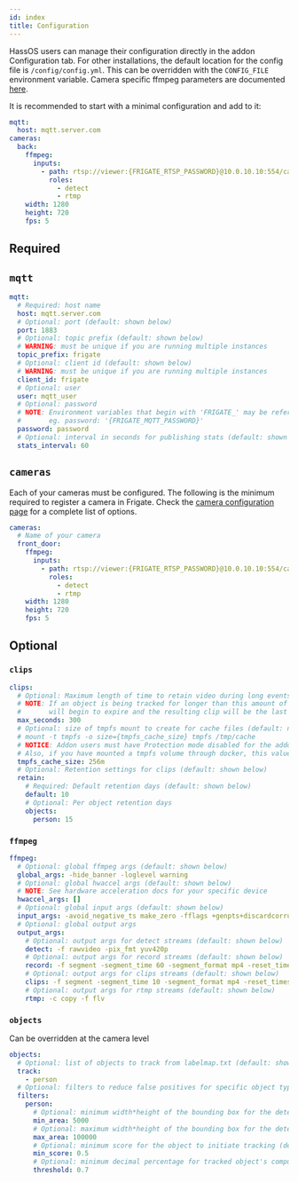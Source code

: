 ```yaml
---
id: index
title: Configuration
---
```


HassOS users can manage their configuration directly in the addon Configuration tab. For other installations, the default location for the config file is `/config/config.yml`. This can be overridden with the `CONFIG_FILE` environment variable. Camera specific ffmpeg parameters are documented [here](cameras.md).

It is recommended to start with a minimal configuration and add to it:

```yaml
mqtt:
  host: mqtt.server.com
cameras:
  back:
    ffmpeg:
      inputs:
        - path: rtsp://viewer:{FRIGATE_RTSP_PASSWORD}@10.0.10.10:554/cam/realmonitor?channel=1&subtype=2
          roles:
            - detect
            - rtmp
    width: 1280
    height: 720
    fps: 5
```

## Required

## `mqtt`

```yaml
mqtt:
  # Required: host name
  host: mqtt.server.com
  # Optional: port (default: shown below)
  port: 1883
  # Optional: topic prefix (default: shown below)
  # WARNING: must be unique if you are running multiple instances
  topic_prefix: frigate
  # Optional: client id (default: shown below)
  # WARNING: must be unique if you are running multiple instances
  client_id: frigate
  # Optional: user
  user: mqtt_user
  # Optional: password
  # NOTE: Environment variables that begin with 'FRIGATE_' may be referenced in {}.
  #       eg. password: '{FRIGATE_MQTT_PASSWORD}'
  password: password
  # Optional: interval in seconds for publishing stats (default: shown below)
  stats_interval: 60
```

## `cameras`

Each of your cameras must be configured. The following is the minimum required to register a camera in Frigate. Check the [camera configuration page](cameras.md) for a complete list of options.

```yaml
cameras:
  # Name of your camera
  front_door:
    ffmpeg:
      inputs:
        - path: rtsp://viewer:{FRIGATE_RTSP_PASSWORD}@10.0.10.10:554/cam/realmonitor?channel=1&subtype=2
          roles:
            - detect
            - rtmp
    width: 1280
    height: 720
    fps: 5
```

## Optional

### `clips`

```yaml
clips:
  # Optional: Maximum length of time to retain video during long events. (default: shown below)
  # NOTE: If an object is being tracked for longer than this amount of time, the cache
  #       will begin to expire and the resulting clip will be the last x seconds of the event.
  max_seconds: 300
  # Optional: size of tmpfs mount to create for cache files (default: not set)
  # mount -t tmpfs -o size={tmpfs_cache_size} tmpfs /tmp/cache
  # NOTICE: Addon users must have Protection mode disabled for the addon when using this setting.
  # Also, if you have mounted a tmpfs volume through docker, this value should not be set in your config.
  tmpfs_cache_size: 256m
  # Optional: Retention settings for clips (default: shown below)
  retain:
    # Required: Default retention days (default: shown below)
    default: 10
    # Optional: Per object retention days
    objects:
      person: 15
```

### `ffmpeg`

```yaml
ffmpeg:
  # Optional: global ffmpeg args (default: shown below)
  global_args: -hide_banner -loglevel warning
  # Optional: global hwaccel args (default: shown below)
  # NOTE: See hardware acceleration docs for your specific device
  hwaccel_args: []
  # Optional: global input args (default: shown below)
  input_args: -avoid_negative_ts make_zero -fflags +genpts+discardcorrupt -rtsp_transport tcp -stimeout 5000000 -use_wallclock_as_timestamps 1
  # Optional: global output args
  output_args:
    # Optional: output args for detect streams (default: shown below)
    detect: -f rawvideo -pix_fmt yuv420p
    # Optional: output args for record streams (default: shown below)
    record: -f segment -segment_time 60 -segment_format mp4 -reset_timestamps 1 -strftime 1 -c copy -an
    # Optional: output args for clips streams (default: shown below)
    clips: -f segment -segment_time 10 -segment_format mp4 -reset_timestamps 1 -strftime 1 -c copy -an
    # Optional: output args for rtmp streams (default: shown below)
    rtmp: -c copy -f flv
```

### `objects`

Can be overridden at the camera level

```yaml
objects:
  # Optional: list of objects to track from labelmap.txt (default: shown below)
  track:
    - person
  # Optional: filters to reduce false positives for specific object types
  filters:
    person:
      # Optional: minimum width*height of the bounding box for the detected object (default: 0)
      min_area: 5000
      # Optional: maximum width*height of the bounding box for the detected object (default: 24000000)
      max_area: 100000
      # Optional: minimum score for the object to initiate tracking (default: shown below)
      min_score: 0.5
      # Optional: minimum decimal percentage for tracked object's computed score to be considered a true positive (default: shown below)
      threshold: 0.7
```
